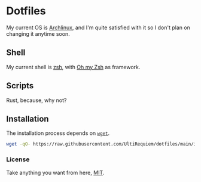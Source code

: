 # Dotfiles

My current OS is [Archlinux](https://archlinux.org),
and I'm quite satisfied with it so I don't plan on changing it anytime soon.

## Shell

My current shell is [zsh](https://zsh.org),
with [Oh my Zsh](https://ohmyz.sh) as framework.

## Scripts

Rust, because, why not?

## Installation

The installation process depends on [`wget`](https://www.gnu.org/software/wget).

```sh
wget -qO- https://raw.githubusercontent.com/UltiRequiem/dotfiles/main/install.sh | sh
```

### License

Take anything you want from here, [MIT](./license).
